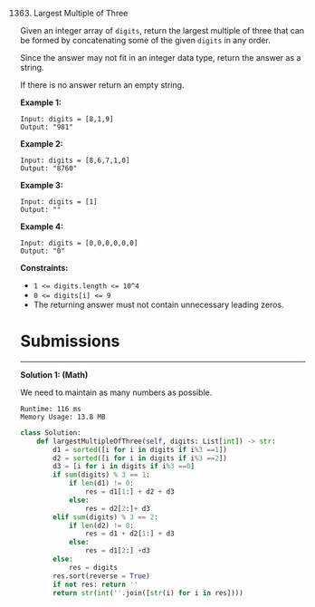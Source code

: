 1363. Largest Multiple of Three

Given an integer array of `digits`, return the largest multiple of three that can be formed by concatenating some of the given `digits` in any order.

Since the answer may not fit in an integer data type, return the answer as a string.

If there is no answer return an empty string.

 

**Example 1:**
```
Input: digits = [8,1,9]
Output: "981"
```

**Example 2:**
```
Input: digits = [8,6,7,1,0]
Output: "8760"
```

**Example 3:**
```
Input: digits = [1]
Output: ""
```

**Example 4:**
```
Input: digits = [0,0,0,0,0,0]
Output: "0"
```

**Constraints:**

* `1 <= digits.length <= 10^4`
* `0 <= digits[i] <= 9`
* The returning answer must not contain unnecessary leading zeros.

# Submissions
---
**Solution 1: (Math)**

We need to maintain as many numbers as possible.
```
Runtime: 116 ms
Memory Usage: 13.8 MB
```
```python
class Solution:
    def largestMultipleOfThree(self, digits: List[int]) -> str:
        d1 = sorted([i for i in digits if i%3 ==1])
        d2 = sorted([i for i in digits if i%3 ==2])
        d3 = [i for i in digits if i%3 ==0]
        if sum(digits) % 3 == 1:
            if len(d1) != 0:
                res = d1[1:] + d2 + d3
            else:
                res = d2[2:]+ d3
        elif sum(digits) % 3 == 2:
            if len(d2) != 0:
                res = d1 + d2[1:] + d3
            else:
                res = d1[2:] +d3
        else:
            res = digits
        res.sort(reverse = True)
        if not res: return ''
        return str(int(''.join([str(i) for i in res])))
        
```